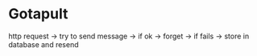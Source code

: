 # Gotapult

http request -> try to send message -> if ok -> forget
                                    -> if fails -> store in database and resend